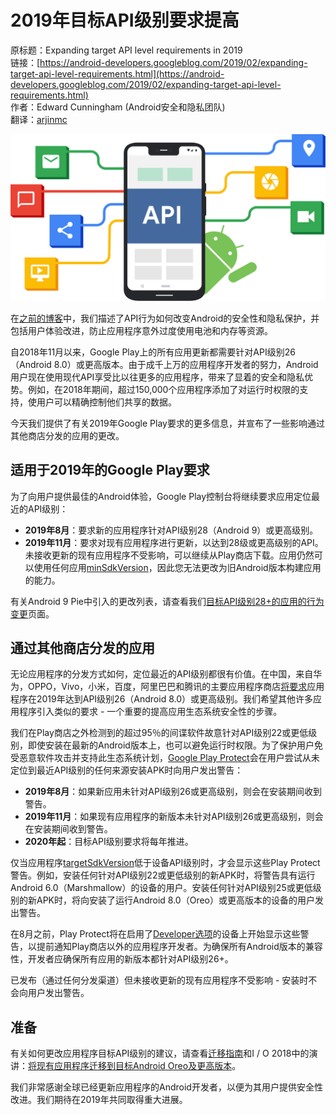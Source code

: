 # 2019年目标API级别要求提高

原标题：Expanding target API level requirements in 2019  
链接：[https://android-developers.googleblog.com/2019/02/expanding-target-api-level-requirements.html](https://android-developers.googleblog.com/2019/02/expanding-target-api-level-requirements.html)  
作者：Edward Cunningham (Android安全和隐私团队)  
翻译：[arjinmc](https://github.com/arjinmc)  

![img](../images/2019.2.21.png)  

在[之前的博客](https://android-developers.googleblog.com/2017/12/improving-app-security-and-performance.html)中，我们描述了API行为如何改变Android的安全性和隐私保护，并包括用户体验改进，防止应用程序意外过度使用电池和内存等资源。

自2018年11月以来，Google Play上的所有应用更新都需要针对API级别26（Android 8.0）或更高版本。由于成千上万的应用程序开发者的努力，Android用户现在使用现代API享受比以往更多的应用程序，带来了显着的安全和隐私优势。例如，在2018年期间，超过150,000个应用程序添加了对运行时权限的支持，使用户可以精确控制他们共享的数据。

今天我们提供了有关2019年Google Play要求的更多信息，并宣布了一些影响通过其他商店分发的应用的更改。

## 适用于2019年的Google Play要求

为了向用户提供最佳的Android体验，Google Play控制台将继续要求应用定位最近的API级别：

* <strong>2019年8月</strong>：要求新的应用程序针对API级别28（Android 9）或更高级别。
* <strong>2019年11月</strong>：要求对现有应用程序进行更新，以达到28级或更高级别的API。
未接收更新的现有应用程序不受影响，可以继续从Play商店下载。应用仍然可以使用任何应用[minSdkVersion](https://developer.android.com/guide/topics/manifest/uses-sdk-element.html#min)，因此您无法更改为旧Android版本构建应用的能力。

有关Android 9 Pie中引入的更改列表，请查看我们[目标API级别28+的应用的行为变更](https://developer.android.com/about/versions/pie/android-9.0-changes-28)页面。

## 通过其他商店分发的应用

无论应用程序的分发方式如何，定位最近的API级别都很有价值。在中国，来自华为，OPPO，Vivo，小米，百度，阿里巴巴和腾讯的主要应用程序商店[将要求](http://www.taf.net.cn/News_detail.aspx?_NOTICE_ID=231)应用程序在2019年达到API级别26（Android 8.0）或更高级别。我们希望其他许多应用程序引入类似的要求 - 一个重要的提高应用生态系统安全性的步骤。

我们在Play商店之外检测到的超过95％的间谍软件故意针对API级别22或更低级别，即使安装在最新的Android版本上，也可以避免运行时权限。为了保护用户免受恶意软件攻击并支持此生态系统计划，[Google Play Protect](https://www.android.com/play-protect/)会在用户尝试从未定位到最近API级别的任何来源安装APK时向用户发出警告：

* <strong>2019年8月</strong>：如果新应用未针对API级别26或更高级别，则会在安装期间收到警告。
* <strong>2019年11月</strong>：如果现有应用程序的新版本未针对API级别26或更高级别，则会在安装期间收到警告。
* <strong>2020年起</strong>：目标API级别要求将每年推进。

仅当应用程序[targetSdkVersion](https://developer.android.com/guide/topics/manifest/uses-sdk-element.html#target)低于设备API级别时，才会显示这些Play Protect警告。例如，安装任何针对API级别22或更低级别的新APK时，将警告具有运行Android 6.0（Marshmallow）的设备的用户。安装任何针对API级别25或更低级别的新APK时，将向安装了运行Android 8.0（Oreo）或更高版本的设备的用户发出警告。

在8月之前，Play Protect将在启用了[Developer选项](https://developer.android.com/studio/debug/dev-options)的设备上开始显示这些警告，以提前通知Play商店以外的应用程序开发者。为确保所有Android版本的兼容性，开发者应确保所有应用的新版本都针对API级别26+。

已发布（通过任何分发渠道）但未接收更新的现有应用程序不受影响 - 安装时不会向用户发出警告。

## 准备

有关如何更改应用程序目标API级别的建议，请查看[迁移指南](https://developer.android.com/distribute/best-practices/develop/target-sdk)和I / O 2018中的演讲：[将现有应用程序迁移到目标Android Oreo及更高版本](https://www.youtube.com/watch?v=YyDnYaFtRS0)。

我们非常感谢全球已经更新应用程序的Android开发者，以便为其用户提供安全性改进。我们期待在2019年共同取得重大进展。